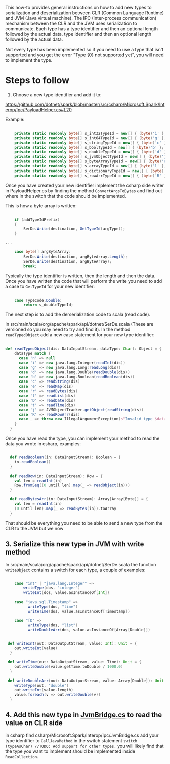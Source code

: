 This how-to provides general instructions on how to add new types to serialization and deserialization between CLR (Common Language Runtime) and JVM (Java virtual machine). The IPC (Inter-process communication) mechanism between the CLR and the JVM uses serialization to communicate. Each type has a type identifier and then an optional length followed by the actual data.
 type identifier and then an optional length followed by the actual data.

Not every type has been implemented so if you need to use a type that isn't supported and you get 
the error "Type {0} not supported yet", you will need to implement the type.

# Steps to follow

1. Choose a new type identifier and add it to:

https://github.com/dotnet/spark/blob/master/src/csharp/Microsoft.Spark/Interop/Ipc/PayloadHelper.cs#L20

Example:

```csharp

    private static readonly byte[] s_int32TypeId = new[] { (byte)'i' };
    private static readonly byte[] s_int64TypeId = new[] { (byte)'g' };
    private static readonly byte[] s_stringTypeId = new[] { (byte)'c' };
    private static readonly byte[] s_boolTypeId = new[] { (byte)'b' };
    private static readonly byte[] s_doubleTypeId = new[] { (byte)'d' };
    private static readonly byte[] s_jvmObjectTypeId = new[] { (byte)'j' };
    private static readonly byte[] s_byteArrayTypeId = new[] { (byte)'r' };
    private static readonly byte[] s_arrayTypeId = new[] { (byte)'l' };
    private static readonly byte[] s_dictionaryTypeId = new[] { (byte)'e' };
    private static readonly byte[] s_rowArrTypeId = new[] { (byte)'R' };

```

Once you have created your new identifier implement the csharp side writer in PayloadHelper.cs by 
finding the method `ConvertArgsToBytes` and find out where in the switch that the code should be 
implemented.

This is how a byte array is written:

```csharp

    if (addTypeIdPrefix)
    {
        SerDe.Write(destination, GetTypeId(argType));
    }

...

    case byte[] argByteArray:
        SerDe.Write(destination, argByteArray.Length);
        SerDe.Write(destination, argByteArray);
        break;

```

Typically the type identifier is written, then the length and then the data. Once you have written 
the code that will perform the write you need to add a case to `GetTypeId` for your new identifier:

```csharp

    case TypeCode.Double:
        return s_doubleTypeId;

```

The next step is to add the derserialization code to scala (read code).

In src/main/scala/org/apache/spark/api/dotnet/SerDe.scala (These are versioned so you may need to 
try and find it). In the method `readTypedObject` add a new case statement for your new type 
identifier:

```scala

def readTypedObject(dis: DataInputStream, dataType: Char): Object = {
    dataType match {
      case 'n' => null
      case 'i' => new java.lang.Integer(readInt(dis))
      case 'g' => new java.lang.Long(readLong(dis))
      case 'd' => new java.lang.Double(readDouble(dis))
      case 'b' => new java.lang.Boolean(readBoolean(dis))
      case 'c' => readString(dis)
      case 'e' => readMap(dis)
      case 'r' => readBytes(dis)
      case 'l' => readList(dis)
      case 'D' => readDate(dis)
      case 't' => readTime(dis)
      case 'j' => JVMObjectTracker.getObject(readString(dis))
      case 'R' => readRowArr(dis)
      case _ => throw new IllegalArgumentException(s"Invalid type $dataType")
    }
  }

```

Once you have read the type, you can implement your method to read the data you wrote in csharp, examples:

```scala

  def readBoolean(in: DataInputStream): Boolean = {
    in.readBoolean()
  }

  def readRow(in: DataInputStream): Row = {
    val len = readInt(in)
    Row.fromSeq((0 until len).map(_ => readObject(in)))
  }

  def readBytesArr(in: DataInputStream): Array[Array[Byte]] = {
    val len = readInt(in)
    (0 until len).map(_ => readBytes(in)).toArray
  }

```

That should be everything you need to be able to send a new type from the CLR to the JVM but we now

## 3. Serialize this new type in JVM with write method

In src/main/scala/org/apache/spark/api/dotnet/SerDe.scala the function `writeObject` contains a 
switch for each type, a couple of examples:

```scala

    case "int" | "java.lang.Integer" =>
        writeType(dos, "integer")
        writeInt(dos, value.asInstanceOf[Int])

    case "java.sql.Timestamp" =>
          writeType(dos, "time")
          writeTime(dos, value.asInstanceOf[Timestamp])

    case "[D" =>
          writeType(dos, "list")
          writeDoubleArr(dos, value.asInstanceOf[Array[Double]])

```

```scala

 def writeInt(out: DataOutputStream, value: Int): Unit = {
    out.writeInt(value)
  }

 def writeTime(out: DataOutputStream, value: Time): Unit = {
    out.writeDouble(value.getTime.toDouble / 1000.0)
  }

 def writeDoubleArr(out: DataOutputStream, value: Array[Double]): Unit = {
    writeType(out, "double")
    out.writeInt(value.length)
    value.foreach(v => out.writeDouble(v))
  }

```

## 4. Add this new type in [JvmBridge.cs](https://github.com/dotnet/spark/blob/master/src/csharp/Microsoft.Spark/Interop/Ipc/JvmBridge.cs#L151) to read the value on CLR side
in csharp find csharp/Microsoft.Spark/Interop/Ipc/JvmBridge.cs add your type identifier to 
`CallJavaMethod` in the switch statement `switch (typeAsChar) //TODO: Add support for other types.`
you will likely find that the type you want to implement should be implemented inside 
`ReadCollection`.
